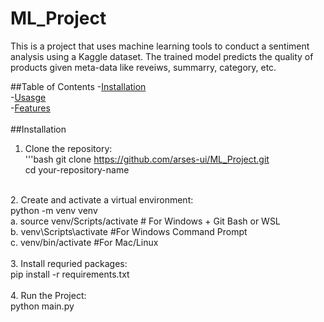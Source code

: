 # ML_Project
This is a project that uses machine learning tools to conduct a sentiment analysis using a Kaggle dataset. The trained model predicts the quality of products given meta-data like reveiws, summarry, category, etc. 

##Table of Contents 
-[Installation](#installation) <br>
-[Usasge](#usage) <br>
-[Features](#features) <br>
<br>
##Installation<br>
1. Clone the repository:<br>
'''bash
git clone https://github.com/arses-ui/ML_Project.git<br>
cd your-repository-name<br>
<br>
2. Create and activate a virtual environment:<br>
python -m venv venv <br>
a. source venv/Scripts/activate # For Windows + Git Bash or WSL<br>
b. venv\Scripts\activate #For Windows Command Prompt <br>
c. venv/bin/activate #For Mac/Linux <br>
<br>
3. Install requried packages:<br>
pip install -r requirements.txt<br>
<br>
4. Run the Project:<br>
python main.py <br>



